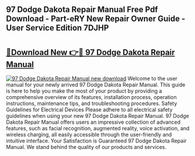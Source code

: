 ## 97 Dodge Dakota Repair Manual Free Pdf Download - Part-eRY New Repair Owner Guide - User Service Edition 7DJHP

# <h2><a href="http://bc70961.oget.top/?id=97+Dodge+Dakota+Repair+Manual">🔗Download New 👉🔴 97 Dodge Dakota Repair Manual</a></h2>

[![97 Dodge Dakota Repair Manual new download](https://i.imgur.com/5g1atiW.png)](http://bc70961.oget.top/?id=97+Dodge+Dakota+Repair+Manual)
Welcome to the user manual for your newly arrived 97 Dodge Dakota Repair Manual. This guide is here to help you make the most of your product by providing a comprehensive overview of its features, installation process, operation instructions, maintenance tips, and troubleshooting procedures. Safety Guidelines for Electrical Devices Please adhere to all electrical safety guidelines when using your new 97 Dodge Dakota Repair Manual. 97 Dodge Dakota Repair Manual offers users an impressive collection of advanced features, such as facial recognition, augmented reality, voice activation, and wireless charging, all easily accessible through the user-friendly and intuitive interface. Your Satisfaction is Guaranteed 97 Dodge Dakota Repair Manual. We stand behind the quality of our products and services.
